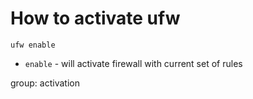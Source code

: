 # How to activate ufw

```ufw
ufw enable
```

- `enable` - will activate firewall with current set of rules

group: activation

